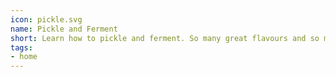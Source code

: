 ```yaml
---
icon: pickle.svg
name: Pickle and Ferment
short: Learn how to pickle and ferment. So many great flavours and so many options!
tags:
- home
---
```

